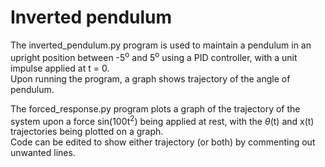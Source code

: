 # Inverted pendulum

The inverted_pendulum.py program is used to maintain a pendulum in an upright position between -5<sup>o</sup> and 5<sup>o</sup> using a PID controller, with a unit impulse applied at t = 0.<br>
Upon running the program, a graph shows trajectory of the angle of pendulum.<br>

The forced_response.py program plots a graph of the trajectory of the system upon a force sin(100t<sup>2</sup>) being applied at rest, with the $\theta$(t) and x(t) trajectories being plotted on a graph.<br>
Code can be edited to show either trajectory (or both) by commenting out unwanted lines.
